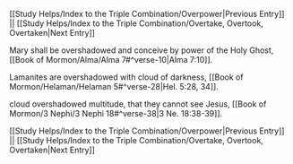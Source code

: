 [[Study Helps/Index to the Triple Combination/Overpower|Previous Entry]]  ||  [[Study Helps/Index to the Triple Combination/Overtake, Overtook, Overtaken|Next Entry]]

 Mary shall be overshadowed and conceive by power of the Holy Ghost, [[Book of Mormon/Alma/Alma 7#^verse-10|Alma 7:10]].

 Lamanites are overshadowed with cloud of darkness, [[Book of Mormon/Helaman/Helaman 5#^verse-28|Hel. 5:28, 34]].

 cloud overshadowed multitude, that they cannot see Jesus, [[Book of Mormon/3 Nephi/3 Nephi 18#^verse-38|3 Ne. 18:38-39]].

[[Study Helps/Index to the Triple Combination/Overpower|Previous Entry]]  ||  [[Study Helps/Index to the Triple Combination/Overtake, Overtook, Overtaken|Next Entry]]